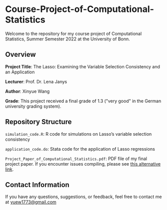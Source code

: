 # Course-Project-of-Computational-Statistics

Welcome to the repository for my course project of Computational Statistics, Summer Semester 2022 at the University of Bonn.


## Overview

  **Project Title**: The Lasso: Examining the Variable Selection Consistency and an Application

  **Lecturer**: Prof. Dr. Lena Janys

  **Author**: Xinyue Wang

  **Grade**: 
  This project received a final grade of 1.3 ("very good" in the German university grading system).

## Repository Structure

  `simulation_code.R`: R code for simulations on Lasso’s variable selection consistency
  
  `application_code.do`: Stata code for the application of Lasso regressions
  
  `Project_Paper_of_Computational_Statistics.pdf`: PDF file of my final project paper. If you encounter issues compiling, please see [this alternative link](https://www.dropbox.com/scl/fi/nx0xshkyjylnu91fetus1/Project-Paper-of-Computational-Statistics_The-Lasso-Examining-the-Variable-Selection-Consistency-and-an-Application.pdf?rlkey=xjbajgelenni1w0ati917k2o1&dl=0).


## Contact Information

  If you have any questions, suggestions, or feedback, feel free to contact me at yuew1773@gmail.com

